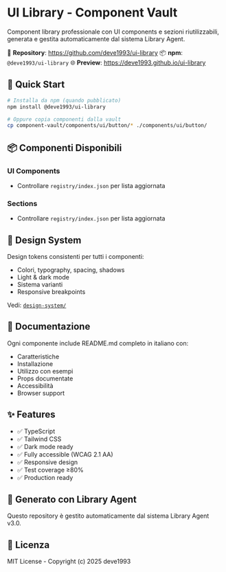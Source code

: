 # UI Library - Component Vault

Component library professionale con UI components e sezioni riutilizzabili, generata e gestita automaticamente dal sistema Library Agent.

🔗 **Repository**: https://github.com/deve1993/ui-library
📦 **npm**: `@deve1993/ui-library`
🌐 **Preview**: https://deve1993.github.io/ui-library

## 🚀 Quick Start

```bash
# Installa da npm (quando pubblicato)
npm install @deve1993/ui-library

# Oppure copia componenti dalla vault
cp component-vault/components/ui/button/* ./components/ui/button/
```

## 📦 Componenti Disponibili

### UI Components
- Controllare `registry/index.json` per lista aggiornata

### Sections
- Controllare `registry/index.json` per lista aggiornata

## 🎨 Design System

Design tokens consistenti per tutti i componenti:
- Colori, typography, spacing, shadows
- Light & dark mode
- Sistema varianti
- Responsive breakpoints

Vedi: [`design-system/`](design-system/)

## 📖 Documentazione

Ogni componente include README.md completo in italiano con:
- Caratteristiche
- Installazione
- Utilizzo con esempi
- Props documentate
- Accessibilità
- Browser support

## ✨ Features

- ✅ TypeScript
- ✅ Tailwind CSS
- ✅ Dark mode ready
- ✅ Fully accessible (WCAG 2.1 AA)
- ✅ Responsive design
- ✅ Test coverage ≥80%
- ✅ Production ready

## 🤖 Generato con Library Agent

Questo repository è gestito automaticamente dal sistema Library Agent v3.0.

## 📄 Licenza

MIT License - Copyright (c) 2025 deve1993
